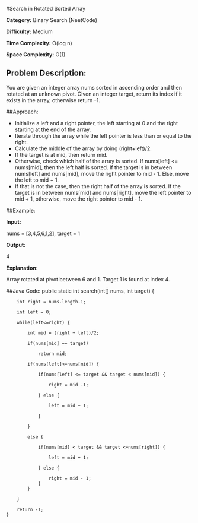 #Search in Rotated Sorted Array 

**Category:** Binary Search (NeetCode)

**Difficulty:** Medium

**Time Complexity:** O(log n)

**Space Complexity:** O(1)



## Problem Description: 

You are given an integer array nums sorted in ascending order and then rotated at an unknown pivot. Given an integer target, return its index if it exists in the array, otherwise return -1.



##Approach: 
- Initialize a left and a right pointer, the left starting at 0 and the right starting at the end of the array. 
- Iterate through the array while the left pointer is less than or equal to the right. 
- Calculate the middle of the array by doing (right+left)/2. 
- If the target is at mid, then return mid. 
- Otherwise, check which half of the array is sorted. If nums[left] <= nums[mid], then the left half is sorted. If the target is in between nums[left] and nums[mid], move the right pointer to mid - 1. Else, move the left to mid + 1. 
- If that is not the case, then the right half of the array is sorted. If the target is in between nums[mid] and nums[right], move the left pointer to mid + 1, otherwise, move the right pointer to mid - 1. 

##Example: 


**Input:**

nums = [3,4,5,6,1,2], target = 1

**Output:**

4



**Explanation:**

Array rotated at pivot between 6 and 1. Target 1 is found at index 4.



##Java Code:
public static int search(int[] nums, int target) {

        int right = nums.length-1;
        
        int left = 0;
        
      	while(left<=right) {
      	
        	int mid = (right + left)/2;
        	
        	if(nums[mid] == target)
        	
        		return mid;
        		
        	if(nums[left]<=nums[mid]) {
        	
        		if(nums[left] <= target && target < nums[mid]) {
        		
        			right = mid -1;
        			
        		} else {
        		
        			left = mid + 1;
        			
        		}
        		
        	}
        	
        	else {
        	
        		if(nums[mid] < target && target <=nums[right]) {
        		
        			left = mid + 1;
        			
        		} else {
        		
        			right = mid - 1;
        		}
        	}
        	
        }
        
        return -1;
    }